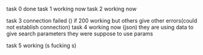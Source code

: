 task 0 done
task 1 working now
task 2 working now

task 3 connection failed () if 200 working but others give other errors(could not establish connection)
task 4 working now  (json) they are using data to give search parameters they were suppose to use params

task 5 working (s  fucking s)
